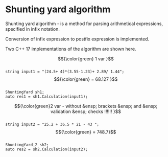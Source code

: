 # Shunting yard algorithm

Shunting yard algorithm - is a method for parsing arithmetical expressions, specified in infix notation.

Conversion of infix expression to postfix expression is implemented.

Two C++ 17 implementations of the algorithm are shown here.<br />


$${\color{green} 1 var  }$$<br />
`string input1 = "(24.5+ 4)*(3.55-1.23)+ 2.89/ 1.44";`  $${\color{green} = 68.127 }$$<br />
`ShuntingYard sh1;`<br />
`auto res1 = sh1.Calculation(input1);`<br />

$${\color{green}2 var - without &ensp; brackets &ensp; and &ensp; validation &ensp; checks !!!!!! }$$<br />
`string input2 = "25.2 + 36.5 * 21 - 43 ";` $${\color{green} = 748.7}$$<br />
`ShuntingYard_2 sh2;`<br />
`auto res2 = sh2.Calculation(input2);`

